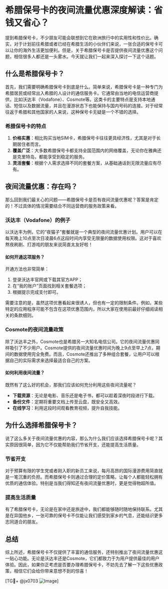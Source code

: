 # 希腊保号卡的夜间流量优惠深度解读：省钱又省心？

提到希腊保号卡，不少朋友可能会联想到它在欧洲旅行中的实用性和性价比。确实，对于计划前往希腊或者已经在希腊生活的小伙伴们来说，一张合适的保号卡可以让你的海外生活更加便利。但是，关于希腊保号卡是否提供夜间流量优惠这个问题，相信很多人都还是一头雾水。今天就让我们一起来深入探讨一下这个话题。

## 什么是希腊保号卡？

首先，我们需要明确希腊保号卡到底是什么。简单来说，希腊保号卡是一种专门为希腊居民或经常出入希腊的人设计的通信服务卡。它通常由当地的电信运营商提供，比如沃达丰（Vodafone）、Cosmote等。这类卡的主要特点是支持本地通话、短信以及数据流量，并且在漫游状态下也能保持与国内号码的连接。对于经常往返于希腊和其他国家的人来说，这种保号卡无疑是一个不错的选择。

### 希腊保号卡的特点

1. **价格实惠**：相比购买当地SIM卡，希腊保号卡往往更具经济性，尤其是对于长期居住者而言。
2. **覆盖广泛**：大多数希腊保号卡都支持全国范围内的网络覆盖，无论你在雅典还是克里特岛，都能享受到稳定的服务。
3. **灵活套餐**：根据个人需求选择不同的套餐方案，从基础通话到无限流量应有尽有。

## 夜间流量优惠：存在吗？

那么回到我们最关心的问题——希腊保号卡是否有夜间流量优惠呢？答案是肯定的！不过具体的情况需要结合不同运营商的服务政策来看。

### 沃达丰（Vodafone）的例子

以沃达丰为例，它的“夜猫子”套餐就是一个典型的夜间流量优惠计划。用户可以在每天晚上10点至次日凌晨6点这段时间内享受无限量的数据使用权限。这对于喜欢熬夜刷剧、打游戏的朋友来说简直太友好啦！

#### 如何开通这项服务？

开通方法也非常简单：
1. 登录沃达丰官网或下载其官方APP；
2. 在“我的账户”页面找到相关套餐选项；
3. 根据提示完成支付即可。

需要注意的是，虽然这项优惠看起来很诱人，但也有一定的限制条件。例如，某些特定的应用程序可能不包含在这项优惠范围内，所以大家在使用前最好仔细阅读相关的条款细则。

### Cosmote的夜间流量政策

除了沃达丰之外，Cosmote也是希腊另一大知名电信公司。它的夜间流量优惠同样吸引了不少用户。Cosmote提供的夜间流量优惠时间为晚上9点至早上7点，期间的数据使用完全免费。而且，Cosmote还推出了多种组合套餐，让用户可以根据自己的实际需求来选择最适合自己的方案。

#### 如何利用夜间流量？

既然有了这么好的机会，那我们应该如何充分利用这些夜间流量呢？
- **下载资源**：无论是电影、音乐还是电子书，都可以趁着深夜时段进行下载。
- **备份文件**：定期将重要文档上传至云盘，既安全又高效。
- **在线学习**：利用这段时间观看教育视频，提升自我技能。

## 为什么选择希腊保号卡？

说了这么多关于夜间流量优惠的内容，那么为什么我们应该选择希腊保号卡呢？其实原因很简单，因为它不仅能帮助我们节省开支，还能提高生活质量。

### 节省开支

对于预算有限的学生党或者刚入职的新员工来说，每月高昂的国际漫游费用简直就是一笔沉重的负担。而希腊保号卡则通过合理的定价策略，让每个人都能轻松拥有优质的通信体验。特别是当我们得知还有夜间流量优惠时，更是觉得物超所值。

### 提高生活质量

有了希腊保号卡，无论是在家中还是旅途中，我们都能够随时随地保持联系。尤其是在异国他乡，一张可靠的保号卡不仅能让我们感受到家乡的气息，还能结识更多志同道合的朋友。

## 总结

综上所述，希腊保号卡不仅提供了丰富的通信服务，还特别推出了夜间流量优惠这一贴心功能。无论是沃达丰还是Cosmote，它们都致力于为用户提供最佳的用户体验。因此，如果你正考虑是否要办理希腊保号卡，不妨先去了解一下这些优惠政策，相信它们会给你带来意想不到的惊喜！

[TG💪+ @jx0703 ![Image](https://github.com/user-attachments/assets/dbca1d08-cadb-493c-b0ec-ad6f7a83f270)]